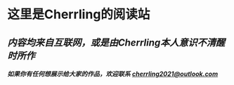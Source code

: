 # 这里是Cherrling的阅读站

***内容均来自互联网，或是由Cherrling本人意识不清醒时所作***
---
***如果你有任何想展示给大家的作品，欢迎联系***
***cherrling2021@outlook.com***
